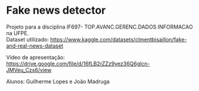 # Fake news detector
Projeto para a disciplina IF697- TOP.AVANC.GERENC.DADOS INFORMACAO na UFPE.<br/>Dataset utilizado: https://www.kaggle.com/datasets/clmentbisaillon/fake-and-real-news-dataset


Vídeo de apresentação: https://drive.google.com/file/d/16fLB2rZZz9yez36Q6glcn-JMVeu_Czs6/view

Alunos: Guilherme Lopes e João Madruga

